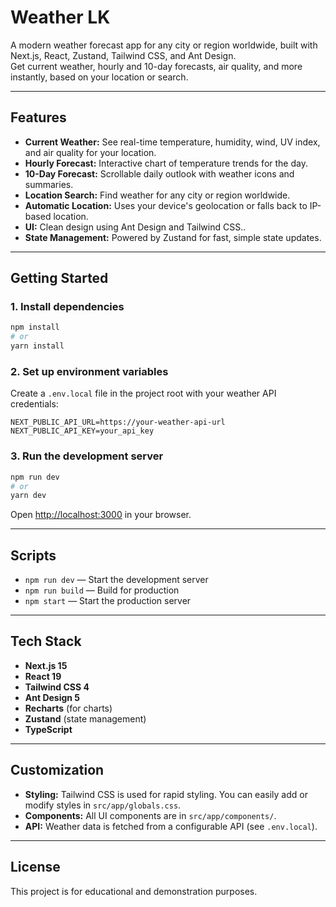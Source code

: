# Weather LK

A modern weather forecast app for any city or region worldwide, built with Next.js, React, Zustand, Tailwind CSS, and Ant Design.  
Get current weather, hourly and 10-day forecasts, air quality, and more instantly, based on your location or search.

---

## Features

- **Current Weather:** See real-time temperature, humidity, wind, UV index, and air quality for your location.
- **Hourly Forecast:** Interactive chart of temperature trends for the day.
- **10-Day Forecast:** Scrollable daily outlook with weather icons and summaries.
- **Location Search:** Find weather for any city or region worldwide.
- **Automatic Location:** Uses your device's geolocation or falls back to IP-based location.
- **UI:** Clean design using Ant Design and Tailwind CSS..
- **State Management:** Powered by Zustand for fast, simple state updates.

---

## Getting Started

### 1. Install dependencies

```bash
npm install
# or
yarn install
```

### 2. Set up environment variables

Create a `.env.local` file in the project root with your weather API credentials:

```
NEXT_PUBLIC_API_URL=https://your-weather-api-url
NEXT_PUBLIC_API_KEY=your_api_key
```

### 3. Run the development server

```bash
npm run dev
# or
yarn dev
```

Open [http://localhost:3000](http://localhost:3000) in your browser.

---

## Scripts

- `npm run dev` — Start the development server
- `npm run build` — Build for production
- `npm start` — Start the production server

---

## Tech Stack

- **Next.js 15**
- **React 19**
- **Tailwind CSS 4**
- **Ant Design 5**
- **Recharts** (for charts)
- **Zustand** (state management)
- **TypeScript**

---

## Customization

- **Styling:** Tailwind CSS is used for rapid styling. You can easily add or modify styles in `src/app/globals.css`.
- **Components:** All UI components are in `src/app/components/`.
- **API:** Weather data is fetched from a configurable API (see `.env.local`).

---

## License

This project is for educational and demonstration purposes.
